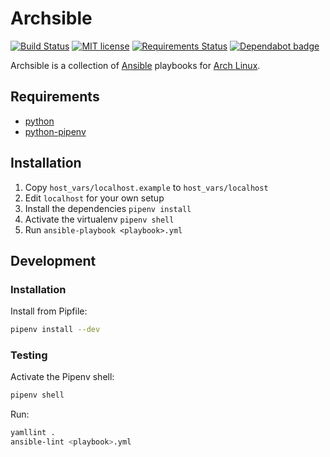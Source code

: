 # Archsible

[![Build Status](https://travis-ci.org/JamieMagee/archsible.svg?branch=master)](https://travis-ci.org/JamieMagee/archsible)
[![MIT license](https://img.shields.io/badge/license-MIT-blue.svg)](http://opensource.org/licenses/MIT)
[![Requirements Status](https://requires.io/github/JamieMagee/archsible/requirements.svg?branch=master)](https://requires.io/github/JamieMagee/archsible/requirements/?branch=master)
[![Dependabot badge](https://img.shields.io/badge/Dependabot-enabled-blue.svg)](https://dependabot.com/)

Archsible is a collection of [Ansible](https://www.ansible.com/) playbooks for [Arch Linux](https://www.archlinux.org/).

## Requirements

* [python](https://www.archlinux.org/packages/?name=python)
* [python-pipenv](https://www.archlinux.org/packages/?name=python-pipenv)

## Installation

1.  Copy `host_vars/localhost.example` to `host_vars/localhost`
2.  Edit `localhost` for your own setup
3.  Install the dependencies `pipenv install`
4.  Activate the virtualenv `pipenv shell`
5.  Run `ansible-playbook <playbook>.yml`

## Development

### Installation

Install from Pipfile:

```sh
pipenv install --dev
```

### Testing

Activate the Pipenv shell:

```sh
pipenv shell
```

Run:

```sh
yamllint .
ansible-lint <playbook>.yml
```